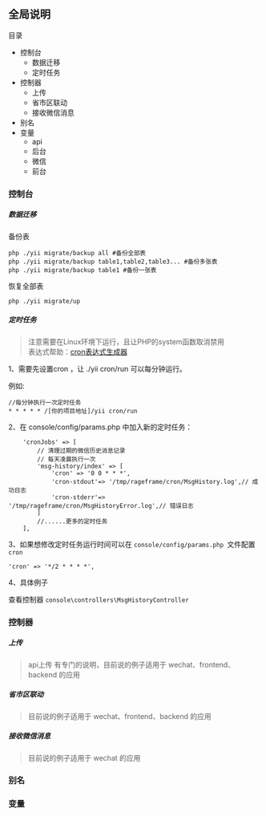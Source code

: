## 全局说明

目录

- 控制台
  - 数据迁移
  - 定时任务
- 控制器
  - 上传
  - 省市区联动
  - 接收微信消息
- 别名
- 变量
  - api
  - 后台
  - 微信
  - 前台

### 控制台

##### 数据迁移

备份表

```
php ./yii migrate/backup all #备份全部表
php ./yii migrate/backup table1,table2,table3... #备份多张表
php ./yii migrate/backup table1 #备份一张表
```

恢复全部表

```
php ./yii migrate/up
```

##### 定时任务

> 注意需要在Linux环境下运行，且让PHP的system函数取消禁用  
> 表达式帮助：[cron表达式生成器](http://cron.qqe2.com/)

1、需要先设置cron ，让 ./yii cron/run 可以每分钟运行。

例如:

```
//每分钟执行一次定时任务
* * * * * /[你的项目地址]/yii cron/run
```

2、在 console/config/params.php 中加入新的定时任务：

```
    'cronJobs' => [
        // 清理过期的微信历史消息记录
        // 每天凌晨执行一次
        'msg-history/index' => [
            'cron' => '0 0 * * *',
            'cron-stdout'=> '/tmp/rageframe/cron/MsgHistory.log',// 成功日志
            'cron-stderr'=> '/tmp/rageframe/cron/MsgHistoryError.log',// 错误日志
        ]
        //......更多的定时任务
    ],
```

3、如果想修改定时任务运行时间可以在 `console/config/params.php `文件配置 `cron`

```
'cron' => '*/2 * * * *',
```

4、具体例子

查看控制器 `console\controllers\MsgHistoryController`

### 控制器

##### 上传

> api上传 有专门的说明，目前说的例子适用于 wechat、frontend、backend 的应用

##### 省市区联动

> 目前说的例子适用于 wechat、frontend、backend 的应用

##### 接收微信消息

> 目前说的例子适用于 wechat 的应用

### 别名

### 变量